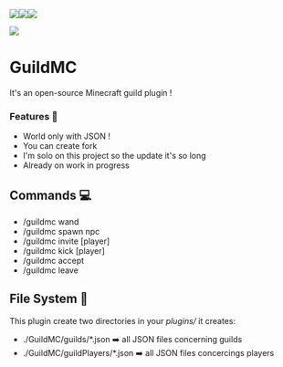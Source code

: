 ![](https://img.shields.io/badge/statut-wip-orange)![](https://camo.githubusercontent.com/1e1afbf8ba71a0ab08e157a1676290d154cc83e1/68747470733a2f2f696d672e736869656c64732e696f2f62616467652f747970652d6d6176656e2d7265642e737667)![](https://img.shields.io/badge/Advancement-10--15%25-red)

![](https://img.shields.io/badge/Minecraft-1.15.1-green)
# GuildMC
It's an open-source Minecraft guild plugin !
### Features 🔧

- World only with JSON !
- You can create fork
- I'm solo on this project so the update it's so long
- Already on work in progress

## Commands 💻
 - /guildmc wand 
 - /guildmc spawn npc
 - /guildmc invite [player]
 - /guildmc kick [player]
 - /guildmc accept
 - /guildmc leave
## File System 💾
This plugin create two directories in your *plugins/*
it creates: 
- ./GuildMC/guilds/*.json ➡️ all JSON files concerning guilds
- ./GuildMC/guildPlayers/*.json  ➡️  all JSON files concercings players
